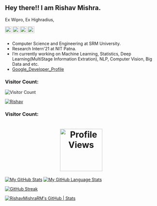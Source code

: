 ## Hey there!! I am Rishav Mishra.


Ex Wipro, Ex Highradius, 
 
<a href="https://www.linkedin.com/in/rishavkumarmishra/">
  <img align="left" alt="Rishav's Linkdein" width="22px" src="https://cdn.jsdelivr.net/npm/simple-icons@v3/icons/linkedin.svg" />
</a>
<a href="https://github.com/RishavMishraRM">
  <img align="left" alt="Rishav's Github" width="22px" src="https://cdn.jsdelivr.net/npm/simple-icons@v3/icons/github.svg" />

<a href="https://www.instagram.com/the_rishav_mishra/?hl=en">
  <img align="left" alt="Rishav's Instagram" width="22px" src="https://cdn.jsdelivr.net/npm/simple-icons@v3/icons/instagram.svg" />
</a>
<a href="https://www.facebook.com/the_rishav_mishra/">
  <img align="left" alt="Rishav's Facebook" width="22px" src="https://cdn.jsdelivr.net/npm/simple-icons@v3/icons/facebook.svg" />
</a>

<br/>
<br/>


-  Computer Science and Engineering at SRM University.
-  Research Intern'21 at NIT Patna.
-  I’m currently working on Machine Learning, Statistics, Deep Learning(MultiStage Information Extration), NLP, Computer Vision, Big Data and etc.
- <a href="https://g.dev/RishavMishra">Google_Developer_Profile</a>


 
### Visitor Count:
![Visitor Count](https://profile-counter.glitch.me/RishavMishraRM/count.svg)
 <p align="left"> <a href="https://github.com/ryo-ma/github-profile-trophy"><img src="https://github-profile-trophy.vercel.app/?username=RishavMishraRM&theme=darkhub" alt="Rishav" /></a> </p>
 
 
### Visitor Count:

<h1 align="center"> 
<img src="https://komarev.com/ghpvc/?username=RishavMishraRm&color=brightgreen&center" alt="Profile Views"  width="140">
 </h1>
 

[![My GitHub Stats](https://github-readme-stats.vercel.app/api/?username=RishavMishraRM&count_private=true&theme=tokyonight&showicons=true)]()
[![My GitHub Language Stats](https://github-readme-stats.vercel.app/api/top-langs/?username=RishavMishraRM&langs_count=5&theme=tokyonight)]()


[![GitHub Streak](https://github-readme-streak-stats.herokuapp.com/?user=RishavMishraRM&theme=dark)](https://github.com/DenverCoder1/github-readme-streak-stats)

 


[![RishavMishraRM's GitHub | Stats](https://stats.quine.sh/rishavmishrarm/github?theme=dark)](https://quine.sh?utm_source=widgets&utm_campaign=rishavmishrarm)
